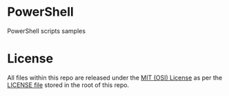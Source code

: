 # PowerShell
PowerShell scripts samples

# License
All files within this repo are released under the [MIT (OSI) License]( https://en.wikipedia.org/wiki/MIT_License) as per the [LICENSE file](https://github.com/BipulRaman/PowerShell/blob/master/LICENSE) stored in the root of this repo. 